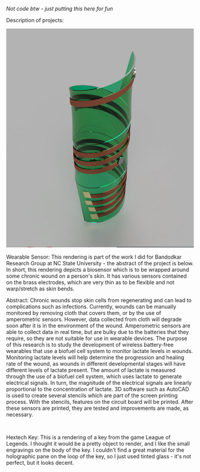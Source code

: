*Not code btw - just putting this here for fun*

Description of projects:

<img src="wearable sensor fusion.JPG" alt="wearable sensor" width="600"/>

Wearable Sensor: This rendering is part of the work I did for Bandodkar Research Group at NC State University - the abstract of the project is below. In short, this rendering depicts a biosensor which is to be wrapped around some chronic wound on a person's skin. It has various sensors contained on the brass electrodes, which are very thin as to be flexible and not warp/stretch as skin bends.

Abstract:
Chronic wounds stop skin cells from regenerating and can lead to complications such as infections. Currently, wounds can be manually monitored by removing cloth that covers them, or by the use of amperometric sensors. However, data collected from cloth will degrade soon after it is in the environment of the wound. Amperometric sensors are able to collect data in real time, but are bulky due to the batteries that they require, so they are not suitable for use in wearable devices. The purpose of this research is to study the development of wireless battery-free wearables that use a biofuel cell system to monitor lactate levels in wounds. Monitoring lactate levels will help determine the progression and healing rate of the wound, as wounds in different developmental stages will have different levels of lactate present. The amount of lactate is measured through the use of a biofuel cell system, which uses lactate to generate electrical signals. In turn, the magnitude of the electrical signals are linearly proportional to the concentration of lactate. 3D software such as AutoCAD is used to create several stencils which are part of the screen printing process. With the stencils, features on the circuit board will be printed. After these sensors are printed, they are tested and improvements are made, as necessary.
<pre>

</pre>
Hextech Key: This is a rendering of a key from the game League of Legends. I thought it would be a pretty object to render, and I like the small engravings on the body of the key. I couldn't find a great material for the holographic pane on the loop of the key, so I just used tinted glass - it's not perfect, but it looks decent.
